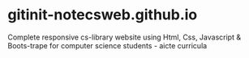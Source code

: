 # gitinit-notecsweb.github.io
Complete responsive cs-library website using Html, Css, Javascript &amp; Boots-trape for computer science students - aicte curricula 
